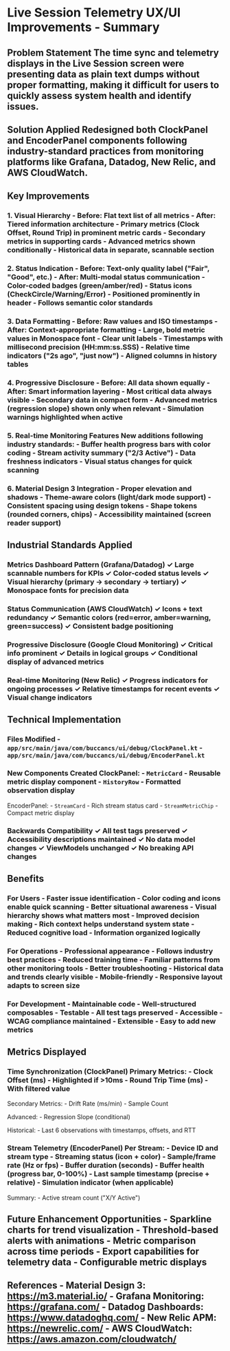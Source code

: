 # Live Session Telemetry UX/UI Improvements - Summary

## Problem Statement The time sync and telemetry displays in the Live Session screen were presenting data as plain text dumps without proper formatting, making it difficult for users to quickly assess system health and identify issues.

## Solution Applied Redesigned both ClockPanel and EncoderPanel components following industry-standard practices from monitoring platforms like Grafana, Datadog, New Relic, and AWS CloudWatch.

## Key Improvements

### 1. Visual Hierarchy - **Before:** Flat text list of all metrics - **After:** Tiered information architecture - Primary metrics (Clock Offset, Round Trip) in prominent metric cards - Secondary metrics in supporting cards - Advanced metrics shown conditionally - Historical data in separate, scannable section

### 2. Status Indication - **Before:** Text-only quality label ("Fair", "Good", etc.) - **After:** Multi-modal status communication - Color-coded badges (green/amber/red) - Status icons (CheckCircle/Warning/Error) - Positioned prominently in header - Follows semantic color standards

### 3. Data Formatting - **Before:** Raw values and ISO timestamps - **After:** Context-appropriate formatting - Large, bold metric values in Monospace font - Clear unit labels - Timestamps with millisecond precision (HH:mm:ss.SSS) - Relative time indicators ("2s ago", "just now") - Aligned columns in history tables

### 4. Progressive Disclosure - **Before:** All data shown equally - **After:** Smart information layering - Most critical data always visible - Secondary data in compact form - Advanced metrics (regression slope) shown only when relevant - Simulation warnings highlighted when active

### 5. Real-time Monitoring Features New additions following industry standards: - Buffer health progress bars with color coding - Stream activity summary ("2/3 Active") - Data freshness indicators - Visual status changes for quick scanning

### 6. Material Design 3 Integration - Proper elevation and shadows - Theme-aware colors (light/dark mode support) - Consistent spacing using design tokens - Shape tokens (rounded corners, chips) - Accessibility maintained (screen reader support)

## Industrial Standards Applied

### Metrics Dashboard Pattern (Grafana/Datadog) ✓ Large scannable numbers for KPIs ✓ Color-coded status levels ✓ Visual hierarchy (primary → secondary → tertiary) ✓ Monospace fonts for precision data

### Status Communication (AWS CloudWatch) ✓ Icons + text redundancy ✓ Semantic colors (red=error, amber=warning, green=success) ✓ Consistent badge positioning

### Progressive Disclosure (Google Cloud Monitoring) ✓ Critical info prominent ✓ Details in logical groups ✓ Conditional display of advanced metrics

### Real-time Monitoring (New Relic) ✓ Progress indicators for ongoing processes ✓ Relative timestamps for recent events ✓ Visual change indicators

## Technical Implementation

### Files Modified - `app/src/main/java/com/buccancs/ui/debug/ClockPanel.kt` - `app/src/main/java/com/buccancs/ui/debug/EncoderPanel.kt`

### New Components Created ClockPanel: - `MetricCard` - Reusable metric display component - `HistoryRow` - Formatted observation display

EncoderPanel: - `StreamCard` - Rich stream status card - `StreamMetricChip` -
Compact metric display

### Backwards Compatibility ✓ All test tags preserved ✓ Accessibility descriptions maintained ✓ No data model changes ✓ ViewModels unchanged ✓ No breaking API changes

## Benefits

### For Users - **Faster issue identification** - Color coding and icons enable quick scanning - **Better situational awareness** - Visual hierarchy shows what matters most - **Improved decision making** - Rich context helps understand system state - **Reduced cognitive load** - Information organized logically

### For Operations - **Professional appearance** - Follows industry best practices - **Reduced training time** - Familiar patterns from other monitoring tools - **Better troubleshooting** - Historical data and trends clearly visible - **Mobile-friendly** - Responsive layout adapts to screen size

### For Development - **Maintainable code** - Well-structured composables - **Testable** - All test tags preserved - **Accessible** - WCAG compliance maintained - **Extensible** - Easy to add new metrics

## Metrics Displayed

### Time Synchronization (ClockPanel) Primary Metrics: - Clock Offset (ms) - Highlighted if >10ms - Round Trip Time (ms) - With filtered value

Secondary Metrics: - Drift Rate (ms/min) - Sample Count

Advanced: - Regression Slope (conditional)

Historical: - Last 6 observations with timestamps, offsets, and RTT

### Stream Telemetry (EncoderPanel) Per Stream: - Device ID and stream type - Streaming status (icon + color) - Sample/frame rate (Hz or fps) - Buffer duration (seconds) - Buffer health (progress bar, 0-100%) - Last sample timestamp (precise + relative) - Simulation indicator (when applicable)

Summary: - Active stream count ("X/Y Active")

## Future Enhancement Opportunities - Sparkline charts for trend visualization - Threshold-based alerts with animations - Metric comparison across time periods - Export capabilities for telemetry data - Configurable metric displays

## References - Material Design 3: https://m3.material.io/ - Grafana Monitoring: https://grafana.com/ - Datadog Dashboards: https://www.datadoghq.com/ - New Relic APM: https://newrelic.com/ - AWS CloudWatch: https://aws.amazon.com/cloudwatch/
